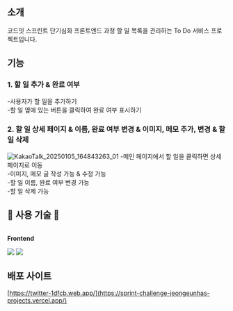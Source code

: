 ## 소개
코드잇 스프린트 단기심화 프론트엔드 과정 할 일 목록을 관리하는 To Do 서비스 프로젝트입니다.

## 기능
### 1. 할 일 추가 & 완료 여부 

-사용자가 할 일을 추가하기<br>
-할 일 옆에 있는 버튼을 클릭하여 완료 여부 표시하기
### 2. 할 일 상세 페이지 & 이름, 완료 여부 변경 & 이미지, 메모 추가, 변경 & 할 일 삭제
![KakaoTalk_20250105_164843263_01](https://github.com/user-attachments/assets/1859ad11-bf21-40f2-a747-c18fe4c0ebaf)
-메인 페이지에서 할 일을 클릭하면 상세 페이지로 이동<br>
-이미지, 메모 글 작성 가능 & 수정 가능 <br>
-할 일 이름, 완료 여부 변경 가능 <br>
-할 일 삭제 가능


## 🔨 사용 기술 🔨
<div style="display:flex; flex-direction:column; align-items:flex-start;">
  <!-- Frontend -->
    <p><strong>Frontend</strong></p>
    <div>
        <img src="https://img.shields.io/badge/React-E34F26?style=flat-square&logo=React&logoColor=white"> 
        <img src="https://img.shields.io/badge/Typescript-1572B6?style=flat-square&logo=Typescript&logoColor=white"> 
    </div>
</div>

## 배포 사이트
[https://twitter-1dfcb.web.app/](https://sprint-challenge-jeongeunhas-projects.vercel.app/)

